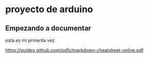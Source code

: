 # proyecto de arduino 
## Empezando a documentar

esta es mi prmerita vez

https://guides.github.com/pdfs/markdown-cheatsheet-online.pdf
